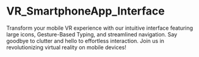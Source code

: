 # VR_SmartphoneApp_Interface
Transform your mobile VR experience with our intuitive interface featuring large icons, Gesture-Based Typing, and streamlined navigation. Say goodbye to clutter and hello to effortless interaction. Join us in revolutionizing virtual reality on mobile devices!
